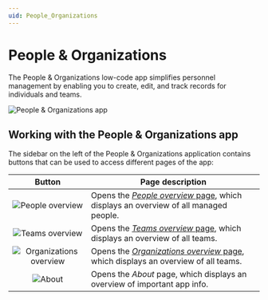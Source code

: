 ```yaml
---
uid: People_Organizations
---
```


# People & Organizations

The People & Organizations low-code app simplifies personnel management by enabling you to create, edit, and track records for individuals and teams.

![People & Organizations app](~/user-guide/images/People_Organizations.gif)

## Working with the People & Organizations app

The sidebar on the left of the People & Organizations application contains buttons that can be used to access different pages of the app:

| Button | Page description |
|:--:|--|
| ![People overview](~/user-guide/images/PO_People_Overview.png) | Opens the [*People overview* page](#the-people-overview-page), which displays an overview of all managed people. |
| ![Teams overview](~/user-guide/images/PO_Teams_Overview.png) | Opens the [*Teams overview* page](#the-teams-overview-page), which displays an overview of all teams. |
| ![Organizations overview](~/user-guide/images/PO_Organizations_Overview.png) | Opens the [*Organizations overview* page](#the-organizations-overview-page), which displays an overview of all teams. |
| ![About](~/user-guide/images/PO_About.png) | Opens the *About* page, which displays an overview of important app info. |
